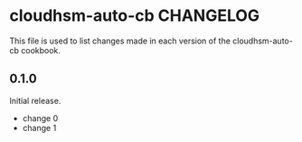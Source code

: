 # cloudhsm-auto-cb CHANGELOG

This file is used to list changes made in each version of the cloudhsm-auto-cb cookbook.

## 0.1.0

Initial release.

- change 0
- change 1
